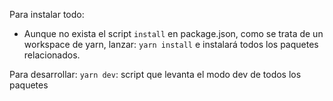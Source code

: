 Para instalar todo:

- Aunque no exista el script `install` en package.json, como se trata de un workspace de yarn, lanzar:
  `yarn install` e instalará todos los paquetes relacionados.

Para desarrollar:
`yarn dev`: script que levanta el modo dev de todos los paquetes
